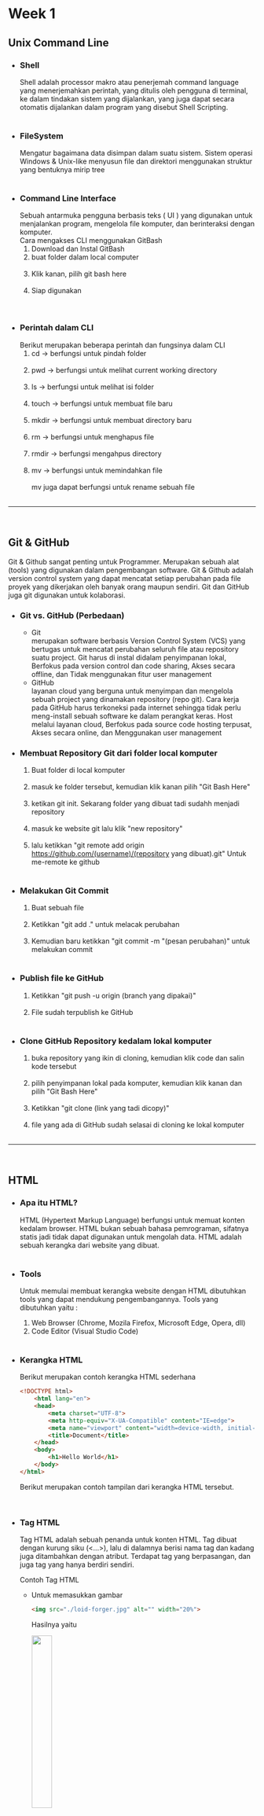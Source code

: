# Week 1

## Unix Command Line
- ### Shell
    Shell adalah processor makro atau penerjemah command language yang menerjemahkan perintah, yang ditulis oleh pengguna di terminal, ke dalam tindakan sistem yang dijalankan, yang juga dapat secara otomatis dijalankan dalam program yang disebut Shell Scripting. </br></br>
- ### FileSystem 
    Mengatur bagaimana data disimpan dalam suatu sistem. Sistem operasi Windows & Unix-like menyusun file dan direktori menggunakan struktur yang bentuknya mirip tree </br></br>
- ### Command Line Interface
    Sebuah antarmuka pengguna berbasis teks ( UI ) yang digunakan untuk menjalankan program, mengelola file komputer, dan berinteraksi dengan komputer. </br>
    Cara mengakses CLI menggunakan GitBash 
    1. Download dan Instal GitBash
    2. buat folder dalam local computer <br>
         <img src="./file-local.JPG" alt=""> </br>
    3. Klik kanan, pilih git bash here<br>
        <img src="./git-bash-here.JPG" alt=""> </br>
    4. Siap digunakan <br>
        <img src="./git-bash.JPG" alt=""> </br></br>
- ### Perintah dalam CLI 
    Berikut merupakan beberapa perintah dan fungsinya dalam CLI 
    1. cd -> berfungsi untuk pindah folder <br>
        <img src="./cd.JPG" alt=""> </br>
    2. pwd -> berfungsi untuk melihat current working directory <br>
        <img src="./pwd.JPG" alt=""> </br>
    3. ls -> berfungsi untuk melihat isi folder <br>
        <img src="./ls.JPG" alt=""> </br>
    4. touch -> berfungsi untuk membuat file baru <br>
        <img src="./touch.JPG" alt=""> </br>
    5. mkdir -> berfungsi untuk membuat directory baru <br>
        <img src="./mkdir.JPG" alt=""> </br>
    6. rm -> berfungsi untuk menghapus file <br>
        <img src="./rm.JPG" alt=""> </br>
    7. rmdir -> berfungsi mengahpus directory <br>
        <img src="./rmdir.JPG" alt=""> </br>
    8. mv -> berfungsi untuk memindahkan file <br>
        <img src="./mv.JPG" alt=""> </br>
        mv juga dapat berfungsi untuk rename sebuah file <br>
        <img src="./mv-rename.JPG" alt=""> </br>
<hr></br>

## Git & GitHub
Git & Github sangat penting untuk Programmer. Merupakan sebuah alat (tools) yang digunakan dalam pengembangan software. Git & Github adalah version control system yang dapat mencatat setiap perubahan pada file proyek yang dikerjakan oleh banyak orang maupun sendiri. Git dan GitHub juga git digunakan untuk kolaborasi.

- ### Git vs. GitHub (Perbedaan)
    - Git </br>
        merupakan software berbasis Version Control System (VCS) yang bertugas untuk mencatat perubahan seluruh file atau repository suatu project. Git harus di instal didalam penyimpanan lokal, Berfokus pada version control dan code sharing, Akses secara offline, dan Tidak menggunakan fitur user management
    - GitHub </br>
        layanan cloud yang berguna untuk menyimpan dan mengelola sebuah project yang dinamakan repository (repo git). Cara kerja pada GitHub harus terkoneksi pada internet sehingga tidak perlu meng-install sebuah software ke dalam perangkat keras. Host melalui layanan cloud, Berfokus pada source code hosting terpusat, Akses secara online, dan Menggunakan user management
    
- ### Membuat Repository Git dari folder local komputer 
    1. Buat folder di local komputer <br>
        <img src="./folder-baru.jpg" alt=""></br>
    2. masuk ke folder tersebut, kemudian klik kanan pilih "Git Bash Here" <br>
        <img src="./folder-git-bash.jpg" alt=""></br>
    3. ketikan git init. Sekarang folder yang dibuat tadi sudahh menjadi repository <br>
        <img src="./git-init.jpg" alt=""></br>
    4. masuk ke website git lalu klik "new repository" <br>
        <img src="./new-repo.jpg" alt=""></br>
    5. lalu ketikkan "git remote add origin https://github.com/(username)/(repository yang dibuat).git" Untuk me-remote ke github <br>
        <img src="./git-remotee.jpg" alt=""></br>
    
- ### Melakukan Git Commit
    1. Buat sebuah file <br>
        <img src="./buat-file.jpg" alt=""></br>
    2. Ketikkan "git add ." untuk melacak perubahan <br>
        <img src="./git-add.jpg" alt=""></br>
    3. Kemudian baru ketikkan "git commit -m "(pesan perubahan)" untuk melakukan commit <br>
        <img src="./git-commit.jpg" alt=""></br>

- ### Publish file ke GitHub 
    1. Ketikkan "git push -u origin (branch yang dipakai)" <br>
        <img src="git-remote.jpg" alt="">
    2. File sudah terpublish ke GitHub <br>
        <img src="dah-publish.jpg" alt="">

- ### Clone GitHub Repository kedalam lokal komputer
    1. buka repository yang ikin di cloning, kemudian klik code dan salin kode tersebut <br>
        <img src="folder-local.jpg" alt=""></br>
    2. pilih penyimpanan lokal pada komputer, kemudian klik kanan dan pilih "Git Bash Here" <br>
        <img src="git-bash-clone.jpg" alt=""><br>
    3. Ketikkan "git clone (link yang tadi dicopy)"<br>
        <img src="git-clone.jpg" alt=""><br>
    4. file yang ada di GitHub sudah selasai di cloning ke lokal komputer<br>
        <img src="dah-clone.jpg" alt=""><br>

<hr><br>

## HTML 

- ### Apa itu HTML?
    HTML (Hypertext Markup Language) berfungsi untuk memuat konten kedalam browser. HTML bukan sebuah bahasa pemrograman, sifatnya statis jadi tidak dapat digunakan untuk mengolah data. HTML adalah sebuah kerangka dari website yang dibuat.
    <br><br>
- ### Tools 
    Untuk memulai membuat kerangka website dengan HTML dibutuhkan tools yang dapat mendukung pengembangannya. Tools yang dibutuhkan yaitu :
    1. Web Browser (Chrome, Mozila Firefox, Microsoft Edge, Opera, dll)
    2. Code Editor (Visual Studio  Code)
    </br></br>
- ### Kerangka HTML 
    Berikut merupakan contoh kerangka HTML sederhana 
    ```HTML
    <!DOCTYPE html>
        <html lang="en">
        <head>
            <meta charset="UTF-8">
            <meta http-equiv="X-UA-Compatible" content="IE=edge">
            <meta name="viewport" content="width=device-width, initial-scale=1.0">
            <title>Document</title>
        </head>
        <body>
            <h1>Hello World</h1>
        </body>
    </html>
    ```

    Berikut merupakan contoh tampilan dari kerangka HTML tersebut. </br>

    <img src="./struktur html.JPG" alt=""></br></br>

- ### Tag HTML 
    Tag HTML adalah sebuah penanda untuk konten HTML. Tag dibuat dengan kurung siku (<...>), lalu di dalamnya berisi nama tag dan kadang juga ditambahkan dengan atribut. Terdapat tag yang berpasangan, dan juga tag yang hanya berdiri sendiri. 

    Contoh Tag HTML
    - Untuk memasukkan gambar 
        ``` HTML
        <img src="./loid-forger.jpg" alt="" width="20%">
        ```
        Hasilnya yaitu </br>

        <img src="./loid-forger.jpg" alt="" width="30%"></br></br>

    - Formatting Text 
        ```HTML 
            <b>Hello</b><i>World</i>
            <u>Hello World</u>
        ```
        Hasilnya yaitu  
        <b>Hello</b> <i>World</i> </br>
        <u>Hello World</u></br></br>
    
    - Membuat List 
        - Unorder List
            ```HTML
            <ul>
                <li>Nasi Goreng</li>
                <li>Mie Goreng</li>
                <li>Kwetiau</li>
                <li>Nasi Bebek</li>
            </ul>
            ```
            Hasilnya yaitu 
            <ul>
                <li>Nasi Goreng</li>
                <li>Mie Goreng</li>
                <li>Kwetiau</li>
                <li>Nasi Bebek</li>
            </ul> </br>
        - Order List
            ```HTML
            <ol>
                <li>Nasi Goreng</li>
                <li>Mie Goreng</li>
                <li>Kwetiau</li>
                <li>Nasi Bebek</li>
            </ol>
            ```
            Hasilnya yaitu 
            <ol>
                <li>Nasi Goreng</li>
                <li>Mie Goreng</li>
                <li>Kwetiau</li>
                <li>Nasi Bebek</li>
            </ol> 
            </br></br>

- ### Semantic HTML 
    Merupakan sebuah tag HTML yang nama tagnya mengandung arti dari konten tag HTML tersebut. Semantic HTML membantu developer agar lebih “Easy to Read and Understand”. Semantic HTML berfungsi untuk meningkatkan Accessibility, meningkatkan SEO, dan memudahkan mainatain.
    </br></br>

- ### Deploy 
    Merupakan sebuah proses untuk menyebarkan aplikasi yang telah dibuat agar dapat dilihat oleh orang lain. Untuk mendeploy sebuah website, kita dapat mengunggah kedalam server. Dalam case ini, kita dapat menggunakan Netlify. 

<hr></br>

## CSS

- ### Apa itu CSS
    CSS adalah sebuah bahasa yang digunakan untuk mendesain halaman website. Dengan CSS kita dapat kita bisa mengubah warna, menggunakan font custom, editing text format, mengatur tata letak, dan lainnya.
- ### Menyisipkan CSS 
    1. Inline CSS
        Menambahkan CSS pada attribute element HTML. <br>
        ```CSS 
        <h1 style="color:blue; font-weight:bold;">Halo semuanya!</h1>
        ```
        Hasilnya akan seperti ini
        <h1 style="color:blue; font-weight:bold;">Halo semuanya!</h1>
    2. Internal CSS
        Menambahkan tag style pada head di file HTML.
        ```HTML
        <!DOCTYPE html>
            <html lang="en">
            <head>
                <meta charset="UTF-8">
                <meta http-equiv="X-UA-Compatible" content="IE=edge">
                <meta name="viewport" content="width=device-width, initial-scale=1.0">
                <title>Document</title>

                <style>
                    h1 {
                        color : red;
                        font-weight: bold;
                    }
                </style>

            </head>
            <body>
                <h1>Hello World</h1>
            </body>
        </html>
        ```
        Hasilnya akan seperti ini <br>
        <img src="internal-css.jpg" alt=""><br>
    3. Eksternal CSS
        Digunakan jika kita membutuhkan banyak code pada CSS, direkomendasikan untuk memisahkan code CSS di file tersendiri (extension .css) dan terpisah dari file HTML.
        <img src="eksternal-css.jpg" alt=""><br>
        cara untuk menghubungkan eksternal css dengan cara memberikan tag link pada HTML 
        ```html
        <link rel="stylesheet" href="style.css">
        ```

- ### Sintaks dasar CSS
    ```CSS
    h1 {
    color : red;}
    ```
    - berdasarkan kode di atas h1 adalah selector points yang ingin diubah
    - color : red;" adalah declaration
    - setiap declaration terdapat nama properti dan nilainya "color" sebagai properti "red" sebagai nilainya.
                
- ### Flexbox 
     merupakan mode layout yang ada di CSS3 dan digunakan untuk mengatur elemen di suatu halaman web.Bertujuan untuk memberikan container kemampuan untuk mengatur panjang, lebar, dan posisi item-item yang berada di dalamnya agar memaksimalkan ruang yang ada. Flexbox memiliki 1 parent/container dan bisa beberapa child/item.

     - #### Property Container pada Flexbox
        1. Flex Direction <br>
        properti flex-direction digunakan untuk mengatur letak item child ada 4 value flex-direction, yaitu:
        - row (default): secara default letak item child membentuk sebuah baris dari kiri ke kanan.
            <img src="row.jpg" alt=""><br>
        - row-reverse: letak item child membentuk sebuah baris dari kanan ke kiri
            <img src="row-reverse.jpg" alt=""><br>
        - column: letak item child membentuk sebuah baris dari atas ke bawah
            <img src="column.jpg" alt=""><br>
        - column-reverse: letak item child membentuk sebuah baris dari bawah ke atas
            <img src="column-reverse.jpg" alt=""><br>
        2. Flex Wrap <br>
        flex secara default akan membuat tata letak item children dalam 1 line saja. flex akan menyesuaikan space yang ada. Namun jika ingin membatasi jumlah item children dalam 1 line lalu item children yang lain akan pindah ke posisi line yang baru, maka kita bisa menggunakan flex-wrap. 
        - no-wrap (default): secara default, flex tidak menggunakan flex-wrap
            <img src="nowrap.jpg" alt=""><br>
        - wrap: flex item akan memiliki beberapa line dari atas ke bawah jika space dalam 1 line sudah full width.
            <img src="wrap.jpg" alt=""><br>
        - wrap-reverse: kebalikan dari wrap yaitu lex item akan memiliki beberapa line dari bawah ke atas jika space dalam 1 line sudah full width
            <img src="wrap-reverse.jpg" alt=""><br>
        3. Flex Flow
        properti flex-flow digunakan sebagai shortcut untuk set up flex-direction dan flex-wrap bersamaan.
        - row nowrap <br>
            <img src="row-nowrap.jpg" alt=""><br>
        - column wrap <br>
            <img src="column-wrap.jpg" alt=""><br>
        - column reverse <br>
            <img src="column-reverse.jpg" alt=""><br>
        - row-reverse wrap-reverse <br>
            <img src="rowrev-wrap-rev.jpg" alt=""><br>
<hr></br>

## Algoritma dan Struktur Data 

- ### Pengertian Algoritma
    Merupakan langkah – langkah yang dibuat untuk memecahkan suatu masalah. Sebuah Algoritma dikatakann berkualitas jika memenuhi beberapa syarat, yaitu:
    1. Input dan output harus didefinisikan terlebih dahulu dengan tepat
    2. Setiap step harus benar-benar clear dan tidak ambigu
    3. Algoritma seharusnya tidak mengandung suatu code pada bahasa pemograman tertentu. Algoritma harus dibuat agar dapat digunakan dalam bahasa pemograman apapun.
    </br></br>
-	### Kenapa harus tahu algoritma? (Algoritma vs Data Structure?)
    Programming itu adalah algoritma dan struktur data
    Data struktur digunakan untuk mengelola/manajemen sebuah data Dan Algoritma yang akan menyelesaikan suatu permasalahan menggunakan data tersebut. </br></br>
-	### Contoh Algoritma sederhana 
    Membuat algoritma dari kalkulator penambahan 
    1. Step 1: Mulai 
    2. Step 2 : Deklarasi variable angka_1, angka_2
    3. Step 3 : Membaca nilai dari variable angka_1 dan angka_2
    4. Step 4 : Panggil dan lakukan penambahan pada variable sum   (sum = angka_1 + angka_2)
    5. Step 5 : Menampilkan hasil sum 
    6. Step 6 : Selesai </br> 

    Berikut merupakan contoh penerapan algoritma diatas dalam JavaScript 
    ```JavaScript
        let angka_1, angka_2
        angka_1 = 3
        angka_2 = 5
        sum = angka_1 + angka_2 
        console.log(sum) //output : 8
    ```


<hr><br>

## Introduction to JavaScript 
-	### JavaScript?
    Bahasa Pemrograman yang digunakan untuk logic pada sebuah website. Dengan menggunakan JavaScript, dapat membuat website menjadi interaktif dan dinamis. </br></br>
-	### Menjalankan JavaScript
    Dapat dilakukan melalui browser (Chrome, Mozila Firefox, Microsoft Edge, Opera, dll)</br></br>
-	### Tipe Data dalam JavaScript
    Merupakan pengelompokan yang diberikan untuk berbagai macam data dalam yang digunakan dalam programming. Terdapat 6 Tipe data dasar dalam JavaScript, yaitu : 
    1.	Number -> tipe data yang memuat angka termasuk angka desimal
    2.	String -> grup karakter yang ada pada keyboard laptop/PC kita yaitu letters (huruf), number (angka), spaces (spasi), symbol, dan lainnya.
    Harus diawali dan diakhiri dengan single quotes ‘ … ‘ ataupun double quotes “ … “.
    3.	Boolean -> hanya mempunyai 2 nilai (true/false)
    4.	Null -> mengartikan bahwa sebuah variable/data tidak memiliki nilai
    5.	Undefined -> mengartikan variable/data tidak memiliki nilai
    6.	Object -> tipe data object adalah koleksi data yang saling berhubungan (related). Tipe data pbject dapat menyimpan data dengan tipe data apapun (number, string, boolean, dan lainnya). Tipe data object mempunyai key dan value.</br></br>
-	### Operator 
    1.	Assignment (=)
        Menyimpan sebuah nilai dalam variable <br>
        ```JavaScript
        let angka = 1;
        ```
    2.	Mathematical Assignment Operator
        ```JavaScript
        let a = 4;
        a = a+1
        console.log(a); //output 5
        ```
        Dapat disederhanakan menjadi 
        ```
        let a = 4;
        a += 1
        console.log(a); //output 5
        ```
    3.	Increment dan Decrement 
        Digunakan untuk menambah atau mengurangi sebuah nilai. Banyak tambah/kurangnya yaitu 1 
        ```JavaScript
        let a = 4;
        a++;
        console.log(a); //output 5
        ```
        ```JavaScript
        let a = 4;
        a--;
        console.log(a); //output 3
        ```
    4.	Arithmetic Operator 
        Merupakan operator yang melibatkan operasi matematika 
        -	Tambah (+)
        -	Kuramg (-)
        -	Perkalian (*)
        -	Pembagian (/)
        -	Modulus (%)
        ```JavaScript
        console.log(7 + 3) // output : 10
        console.log(2 - 1) // output : 1
        console.log(5 * 2) // output : 10
        console.log(15 / 3) // output : 5
        console.log(8 % 2) // output : 0  
        ```
    5.	Comparison 
        Operator yang membandingkan dua nilai. Hasilnya akan bersifat true atau false. 
        -	Lebih kecil dari : <
        -	Lebih besar dari: >
        -	Lebih kecil atau sama dengan: <=
        -	Lebih besar atau sama dengan: >=
        -	Sama dengan: ===
        -	Tidak sama dengan: !==
        ```JavaScript
        1 < 2 // output : True
        1 > 2; // output : False
        "Apple" === "Jeruk" // output : False
        "Apple" !== "Jeruk" // output : True 
        ```
    6.	Logical Operator 
        Digunakan untuk sebuah conditional. Akan menghasilkan nilai Boolean (true/false)
        -	AND operator : &&
        ```JavaScript
        console.log(true && true) // output : true 
        console.log(true && false) // output : false
        console.log(false && false) // output : false  
        ```
        -	OR operator: ||
        ```JavaScript
        console.log(true || true) // output : true 
        console.log(true || false) // output : true
        console.log(false || false) // output : false   
        ```
        -	NOT operator: !
        ```JavaScript
        let tahu = true;
        console.log(!tahu) // output : false
        ```
        </br></br>
- ### Control Flow 
    1. Kondisional 
        Merupakan sebuah percabangan dalam suatu kondisi. Cara kerjanya yaitu conditional statement akan mengecek suatu kondisi spesifik dan menjalankan perintah berdasarkan kondisi tersebut. 
        - If statement 
            ```JavaScript
            if (true){
                console.log("pesan ini akan muncul") 
            }
            // output : prints "pesan ini akan muncul"
            
            if (false){
                console.log("tidak terjadi apa apa")
            }
            ```
            Contoh IF statement 
            ```JavaScript 
            let haus = true;
            if (haus){
                console.log("minum")
            }
            // output : prints "minum"
            ```
        - if.. else...
            ```JavaScript 
            let haus = false;
            if (haus){
                console.log("minum")
            } else {
                console.log("ga dulu")
            }
            ```
        - if.. else if...
            ```JavaScript
            let keadaan = "haus"; 
            if (keadaan == "haus"){
                console.log("minum dulu dong")
            } else if (keadaam == "laper"){
                console.log("makan dulu gih")
            } else {
                console.log("tidur aja kali ye")
            }
            ```
        - switch case 
            switch case digunakan jika kondisi dan percabangan terlalu banyak
            ```JavaScript 
            let hitung = 2;
            switch (hitung){
                case 1 : console.log("hitungan ke - "+ hitung)
                break;
                case 2 : console.log("hitungan ke - "+ hitung)
                break;
                case 3 : console.log("hitungan ke - "+ hitung)
                break;
                case 4 : console.log("hitungan ke - "+ hitung)
                break;
                case 5 : console.log("hitungan ke - "+ hitung)
                break;
                default : console.log("dah gaada apa2")
            } // output : hitungan ke - 2
            ```
        - Ternary Option 
            merupakan short-syntax dari if.. else
             ```JavaScript
             let hujan = true;
            hujan ? console.log("Bawa Payung") : console.log("panas cuy");
            // output : prints "bawa payung"
             ```

    </br>

    2. Looping 
        Looping adalah statement yang mengulang sebuah instruksi hingga kondisi terpenuhi atau jika kondisi stop/berhenti tercapai.
        - for loop 
            ```JavaScript
            let a = 1;
            for (a; a <= 5; a++){
                console.log(a)
            } //output : 
                // 1
                // 2
                // 3
                // 4
                // 5
            ```
        - while 
            Perulangan ini sama saja dengan while. Tapi while digunakan untuk kondisi dimana kita tidak mengetahui jumlah pasti pengulangan.
            ```JavaScript 
            let warga = 2;
            let i;
            while (i <= jumlah warga){
                console.log("tampilkan data warga ke - " + warga)
                i++;
            }
            ```
        - Do While
            Statement akan dikerjakan terlebih dahulu baru pengecekan kondisi
            ```JavaScript
            let makanan = 5;
            do {
                console.log("makan dulu lah, masi ada makanan")
                makanan--;
            } while (makanan = 0){
                console.log("makanan lu dah habis, lu sih makan mulu")
            }
            ```
        - Nested Loop 
            Membuat perulangan dalam perulangan 
            ```JavaScript 
            for (let i = 0; i <= 10; i++){
                for (let j = 1; j <= i; j++){
                    console.log("baris" + i)
                    console.log("kolom" + j)
                }
            }
            ```



